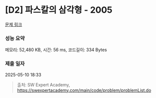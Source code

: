 # [D2] 파스칼의 삼각형 - 2005 

[문제 링크](https://swexpertacademy.com/main/code/problem/problemDetail.do?contestProbId=AV5P0-h6Ak4DFAUq) 

### 성능 요약

메모리: 52,480 KB, 시간: 56 ms, 코드길이: 334 Bytes

### 제출 일자

2025-05-10 18:33



> 출처: SW Expert Academy, https://swexpertacademy.com/main/code/problem/problemList.do
